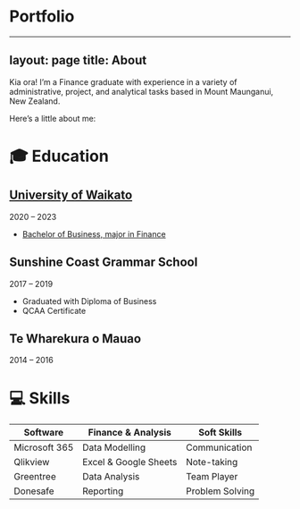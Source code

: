 # Portfolio
---
layout: page
title: About
---

Kia ora! I’m a Finance graduate with experience in a variety of administrative, project, and analytical tasks based in Mount Maunganui, New Zealand.

Here’s a little about me:

# 🎓 Education
## [University of Waikato](https://github.com/user-attachments/files/18858004/Academic.Record.pdf)
2020 – 2023  
* [Bachelor of Business, major in Finance](https://github.com/user-attachments/files/18858010/Certificate.pdf)

## Sunshine Coast Grammar School
2017 – 2019  
* Graduated with Diploma of Business  
* QCAA Certificate

## Te Wharekura o Mauao
2014 – 2016

# 💻 Skills

| Software           | Finance & Analysis    | Soft Skills           |
|--------------------|---------------------- |-----------------------|
| Microsoft 365      | Data Modelling        | Communication         |
| Qlikview           | Excel & Google Sheets | Note-taking           |
| Greentree          | Data Analysis         | Team Player           |
| Donesafe           | Reporting             | Problem Solving       |


